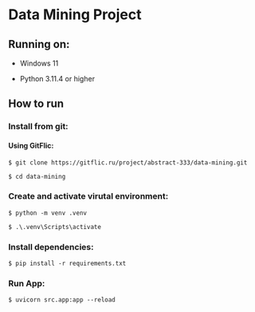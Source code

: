 # Data Mining Project

## Running on:
* Windows 11

* Python 3.11.4 or higher

## How to run

### Install from git:

#### Using GitFlic:

```shell
$ git clone https://gitflic.ru/project/abstract-333/data-mining.git

$ cd data-mining
```

### Create and activate virutal environment:

```shell
$ python -m venv .venv

$ .\.venv\Scripts\activate
```

### Install dependencies:

```shell
$ pip install -r requirements.txt
```

### Run App:

```shell
$ uvicorn src.app:app --reload
```
